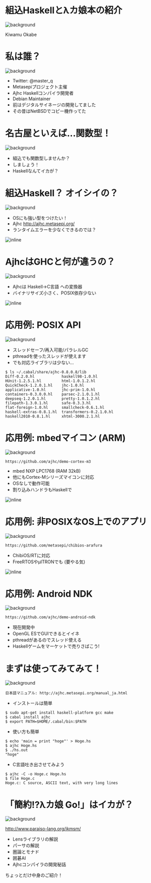 # 組込Haskellとλカ娘本の紹介
![background](img/mbed_board.png)

Kiwamu Okabe

# 私は誰？
![background](img/enjoy.png)

* Twitter: @master_q
* Metasepiプロジェクト主催
* Ajhc Haskellコンパイラ開発者
* Debian Maintainer
* 前はデジタルサイネージの開発してました
* その昔はNetBSDでコピー機作ってた

# 名古屋といえば...関数型！
![background](img/garrigue.png)

* 組込でも関数型しませんか？
* しましょう！
* Haskellなんてイカが？

# 組込Haskell？ オイシイの？
![background](img/ajhc.png)

* OSにも強い型をつけたい！
* Ajhc http://ajhc.metasepi.org/
* ランタイムエラーを少なくできるのでは？

![inline](draw/2013-01-18-few_error.png)

# AjhcはGHCと何が違うの？
![background](img/wingsuit.png)

* Ajhcは Haskell→C言語 への変換器
* バイナリサイズ小さく、POSIX依存少ない

![inline](img/compiler_list.png)

# 応用例: POSIX API
![background](img/pdp11.png)

* スレッドセーフ/再入可能/パラレルGC
* pthreadを使ったスレッドが使えます
* でも対応ライブラリは少ない...

~~~
$ ls ~/.cabal/share/ajhc-0.8.0.8/lib
Diff-0.2.0.hl            haskell98-1.0.hl
HUnit-1.2.5.1.hl         html-1.0.1.2.hl
QuickCheck-1.2.0.1.hl    jhc-1.0.hl
applicative-1.0.hl       jhc-prim-1.0.hl
containers-0.3.0.0.hl    parsec-2.1.0.1.hl
deepseq-1.2.0.1.hl       pretty-1.0.1.2.hl
filepath-1.3.0.1.hl      safe-0.3.3.hl
flat-foreign-1.0.hl      smallcheck-0.6.1.hl
haskell-extras-0.8.1.hl  transformers-0.2.1.0.hl
haskell2010-0.8.1.hl     xhtml-3000.2.1.hl
~~~

# 応用例: mbedマイコン (ARM)
![background](img/mbed.png)

~~~
https://github.com/ajhc/demo-cortex-m3
~~~

* mbed NXP LPC1768 (RAM 32kB)
* 他にもCortex-Mシリーズマイコンに対応
* OSなしで動作可能
* 割り込みハンドラもHaskellで

![inline](img/cortexm.png)

# 応用例: 非POSIXなOS上でのアプリ
![background](img/sakamura.png)

~~~
https://github.com/metasepi/chibios-arafura
~~~

* ChibiOS/RTに対応
* FreeRTOSやμITRONでも (要やる気)

![inline](draw/chibi_thr.png)

# 応用例: Android NDK
![background](img/android.png)

~~~
https://github.com/ajhc/demo-android-ndk
~~~

* 現在開発中
* OpenGL ESでGUIできるとイイネ
* pthreadがあるのでスレッド使える
* Haskellゲームをマーケットで売りさばこう!

# まずは使ってみてみて！
![background](img/easy.png)

~~~
日本語マニュアル: http://ajhc.metasepi.org/manual_ja.html
~~~

* インストールは簡単

~~~
$ sudo apt-get install haskell-platform gcc make
$ cabal install ajhc
$ export PATH=$HOME/.cabal/bin:$PATH
~~~

* 使い方も簡単

~~~
$ echo 'main = print "hoge"' > Hoge.hs
$ ajhc Hoge.hs
$ ./hs.out
"hoge"
~~~

* C言語吐き出させてみよう

~~~
$ ajhc -C -o Hoge.c Hoge.hs
$ file Hoge.c
Hoge.c: C source, ASCII text, with very long lines
~~~

# 「簡約!?λカ娘 Go!」はイカが？
![background](img/c84.png)

http://www.paraiso-lang.org/ikmsm/

* Lensライブラリの解説
* パーサの解説
* 圏論とモナド
* 囲碁AI
* Ajhcコンパイラの開発秘話

ちょっとだけ中身のご紹介！

